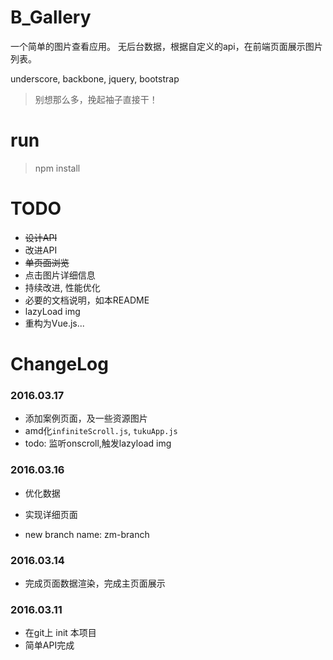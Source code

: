 # B_Gallery
一个简单的图片查看应用。
无后台数据，根据自定义的api，在前端页面展示图片列表。

underscore, backbone, jquery, bootstrap

> 别想那么多，挽起袖子直接干！

# run
> npm install

# TODO
- ~~设计API~~
- 改进API
- ~~单页面浏览~~
- 点击图片详细信息
- 持续改进, 性能优化
- 必要的文档说明，如本README
- lazyLoad img
- 重构为Vue.js...

# ChangeLog

### 2016.03.17
- 添加案例页面，及一些资源图片
- amd化`infiniteScroll.js`, `tukuApp.js`
- todo: 监听onscroll,触发lazyload img

### 2016.03.16
- 优化数据
- 实现详细页面

- new branch name: zm-branch


### 2016.03.14
- 完成页面数据渲染，完成主页面展示


### 2016.03.11
- 在git上 init 本项目
- 简单API完成